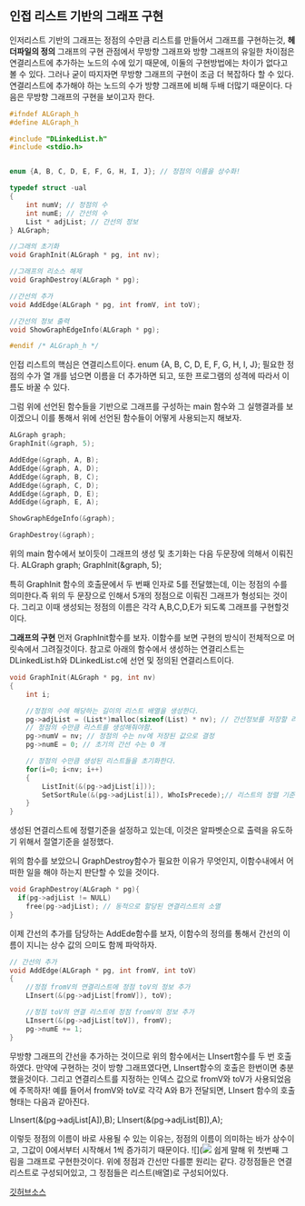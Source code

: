 ## 인접 리스트 기반의 그래프 구현
인저리스트 기반의 그래프는 정점의 수만큼 리스트를 만들어서 그래프를 구현하는것,
**헤더파일의 정의**
그래프의 구현 관점에서 무방향 그래프와 방향 그래프의 유일한 차이점은 연결리스트에 추가하는 노드의 수에 있기 때문에, 이둘의 구현방법에는 차이가 없다고 볼 수 있다. 그러나 굳이 따지자면 무방향 그래프의 구현이 조금 더 복잡하다 할 수 있다. 연결리스트에 추가해야 하는 노드의 수가 방향 그래프에 비해 두배 더많기 때문이다. 다음은 무방향 그래프의 구현을 보이고자 한다.


```c
#ifndef ALGraph_h
#define ALGraph_h

#include "DLinkedList.h"
#include <stdio.h>


enum {A, B, C, D, E, F, G, H, I, J}; // 정점의 이름을 상수화!

typedef struct -ual
{
    int numV; // 정점의 수
    int numE; // 간선의 수
    List * adjList; // 간선의 정보
} ALGraph;

//그래의 초기화
void GraphInit(ALGraph * pg, int nv);

//그래프의 리소스 해제
void GraphDestroy(ALGraph * pg);

//간선의 추가
void AddEdge(ALGraph * pg, int fromV, int toV);

//간선의 정보 출력
void ShowGraphEdgeInfo(ALGraph * pg);

#endif /* ALGraph_h */

```

인접 리스트의 핵심은 연결리스트이다. enum {A, B, C, D, E, F, G, H, I, J};  필요한 정점의 수가 열 개를 넘으면 이름을 더 추가하면 되고, 또한 프로그램의 성격에 따라서 이름도 바꿀 수 있다.

그럼 위에 선언된 함수들을 기반으로 그래프를 구성하는 main 함수와 그 실행결과를 보이겠으니 이를 통해서 위에 선언된 함수들이 어떻게 사용되는지 해보자.

```c
ALGraph graph;
GraphInit(&graph, 5);

AddEdge(&graph, A, B);
AddEdge(&graph, A, D);
AddEdge(&graph, B, C);
AddEdge(&graph, C, D);
AddEdge(&graph, D, E);
AddEdge(&graph, E, A);

ShowGraphEdgeInfo(&graph);

GraphDestroy(&graph);
```


위의 main 함수에서 보이듯이 그래프의 생성 및 초기화는 다음 두문장에 의해서 이뤄진다.
ALGraph graph;
GraphInit(&graph, 5);

특히 GraphInit 함수의 호출문에서 두 번째 인자로 5를 전달했는데, 이는 정점의 수를 의미한다.즉 위의 두 문장으로 인해서 5개의 정점으로 이뤄진 그래프가 형성되는 것이다. 그리고 이때 생성되는 정점의 이름은 각각 A,B,C,D,E가 되도록 그래프를 구현할것이다.

**그래프의 구현**
먼저 GraphInit함수를 보자. 이함수를 보면 구현의 방식이 전체적으로 머릿속에서 그려질것이다. 참고로 아래의 함수에서 생성하는 연결리스트는 DLinkedList.h와 DLinkedList.c에 선언 및 정의된 연결리스트이다.

```c
void GraphInit(ALGraph * pg, int nv)
{
    int i;

    //정점의 수에 해당하는 길이의 리스트 배열을 생성한다.
    pg->adjList = (List*)malloc(sizeof(List) * nv); // 간선정보를 저장할 리스트 생성
    // 정점의 수만큼 리스트를 생성해줘야함.
    pg->numV = nv; // 정점의 수는 nv에 저장된 값으로 결정
    pg->numE = 0; // 초기의 간선 수는 0 개

    // 정점의 수만큼 생성된 리스트들을 초기화한다.
    for(i=0; i<nv; i++)
    {
        ListInit(&(pg->adjList[i]));
        SetSortRule(&(pg->adjList[i]), WhoIsPrecede);// 리스트의 정렬 기준을 설정
    }
}
```

생성된 연결리스트에 정렬기준을 설정하고 있는데, 이것은 알파벳순으로 출력을 유도하기 위해서 절열기준을 설정했다.

위의 함수를 보았으니 GraphDestroy함수가 필요한 이유가 무엇인지, 이함수내에서 어떠한 일을 해야 하는지 판단할 수 있을 것이다.

```c
void GraphDestroy(ALGraph * pg){
  if(pg->adjList != NULL)
    free(pg->adjList); // 동적으로 할당된 연결리스트의 소멸
}
```

이제 간선의 추가를 담당하는 AddEde함수를 보자, 이함수의 정의를 통해서 간선의 이름이 지니는 상수 값의 으미도 함께 파악하자.

```c
// 간선의 추가
void AddEdge(ALGraph * pg, int fromV, int toV)
{
    //정점 fromV의 연결리스트에 정점 toV의 정보 추가
    LInsert(&(pg->adjList[fromV]), toV);

    //정점 toV의 연결 리스트에 정점 fromV의 정보 추가
    LInsert(&(pg->adjList[toV]), fromV);
    pg->numE += 1;
}
```

무방향 그래프의 간선을 추가하는 것이므로 위의 함수에서는 LInsert함수를 두 번 호출하였다. 만약에 구현하는 것이 방향 그래프였다면, LInsert함수의 호출은 한번이면 충분했을것이다. 그리고 연결리스트를 지정하는 인덱스 값으로 fromV와 toV가 사용되었음에 주목하자! 예를 들어서 fromV와 toV로 각각 A와 B가 전달되면, LInsert 함수의 호출형태는 다음과 같아진다.

LInsert(&(pg->adjList[A]),B);
LInsert(&(pg->adjList[B]),A);

이렇듯 정점의 이름이 바로 사용될 수 있는 이유는, 정점의 이름이 의미하는 바가 상수이고, 그값이 0에서부터 시작해서 1씩 증가히기 때문이다.
![](![](https://i.imgur.com/4sjayn7.png)
쉽게 말해 위 첫번째 그림을 그래프로 구현한것이다. 위에 정점과 간선만 다를뿐 원리는 같다. 강정점들은 연결리스트로 구성되어있고, 그 정점들은 리스트(배열)로 구성되어있다.

[깃허브소스](https://github.com/minwan1/Algorithm/tree/master/ALGraph/ALGraph)

